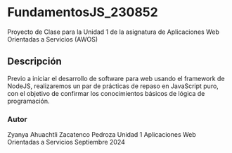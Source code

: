 # FundamentosJS_230852
Proyecto de Clase para la Unidad 1 de la asignatura de Aplicaciones Web Orientadas a Servicios (AWOS)


## Descripción

Previo a iniciar el desarrollo de software para web usando el framework de NodeJS, realizaremos un par de prácticas de repaso en JavaScript puro, con el objetivo de confirmar los conocimientos básicos de lógica de programación.



### Autor
Zyanya Ahuachtli Zacatenco Pedroza
Unidad 1
Aplicaciones Web Orientadas a Servicios
Septiembre 2024